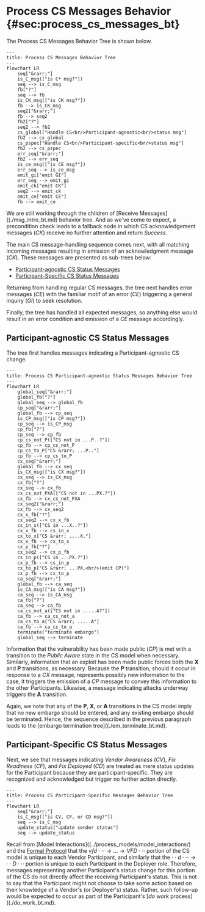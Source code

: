 # Process CS Messages Behavior {#sec:process_cs_messages_bt}

The Process CS Messages Behavior Tree is shown below.

```mermaid
---
title: Process CS Messages Behavior Tree
---
flowchart LR
    seq["&rarr;"]
    is_C_msg(["is C* msg?"])
    seq --> is_C_msg
    fb["?"]
    seq --> fb
    is_CK_msg(["is CK msg?"])
    fb --> is_CK_msg
    seq2["&rarr;"]
    fb --> seq2
    fb2["?"]
    seq2 --> fb2
    cs_global["Handle CS<br/>Participant-agnostic<br/>status msg"]
    fb2 --> cs_global
    cs_pspec["Handle CS<br/>Participant-specific<br/>status msg"]
    fb2 --> cs_pspec
    err_seq["&rarr;"]
    fb2 --> err_seq
    is_ce_msg(["is CE msg?"])
    err_seq --> is_ce_msg
    emit_gi["emit GI"]
    err_seq --> emit_gi
    emit_ck["emit CK"]
    seq2 --> emit_ck
    emit_ce["emit CE"]
    fb --> emit_ce
```

We are still working through the children of [Receive Messages]((./msg_intro_bt.md) behavior tree.
And as we've come to expect, a precondition check leads to a fallback node in which CS acknowledgement
messages (_CK_) receive no further attention and return *Success*.

The main CS message-handling sequence comes next, with all matching incoming messages resulting in emission of an 
acknowledgment message (_CK_).
These messages are presented as sub-trees below:

- [Participant-agnostic CS Status Messages](#participant-agnostic-cs-status-messages)
- [Participant-Specific CS Status Messages](#participant-specific-cs-status-messages)

Returning from handling regular CS messages, the tree next handles error messages (_CE_) with the familiar motif
of an error (_CE_) triggering a general inquiry (_GI_) to seek resolution.

Finally, the tree has handled all expected messages, so anything else would result in an error
condition and emission of a _CE_ message accordingly.


## Participant-agnostic CS Status Messages

The tree first handles messages indicating a Participant-agnostic CS change.

```mermaid
---
title: Process CS Participant-agnostic Status Messages Behavior Tree
---
flowchart LR
    global_seq["&rarr;"]
    global_fb["?"]
    global_seq --> global_fb
    cp_seq["&rarr;"]
    global_fb --> cp_seq
    is_CP_msg(["is CP msg?"])
    cp_seq --> is_CP_msg
    cp_fb["?"]
    cp_seq --> cp_fb
    cp_cs_not_P(["CS not in ...P..?"])
    cp_fb --> cp_cs_not_P
    cp_cs_to_P["CS &rarr; ...P.."]
    cp_fb --> cp_cs_to_P
    cx_seq["&rarr;"]
    global_fb --> cx_seq
    is_CX_msg(["is CX msg?"])
    cx_seq --> is_CX_msg
    cx_fb["?"]
    cx_seq --> cx_fb
    cx_cs_not_PXA(["CS not in ...PX.?"])
    cx_fb --> cx_cs_not_PXA
    cx_seq2["&rarr;"]
    cx_fb --> cx_seq2
    cx_x_fb["?"]
    cx_seq2 --> cx_x_fb
    cs_in_x(["CS in ...X..?"])
    cx_x_fb --> cs_in_x
    cx_to_x["CS &rarr; ....X."]
    cx_x_fb --> cx_to_x
    cx_p_fb["?"]
    cx_seq2 --> cx_p_fb
    cs_in_p(["CS in ...PX.?"])
    cx_p_fb --> cs_in_p
    cx_to_p["CS &rarr; ...PX.<br/>(emit CP)"]
    cx_p_fb --> cx_to_p
    ca_seq["&rarr;"]
    global_fb --> ca_seq
    is_CA_msg(["is CA msg?"])
    ca_seq --> is_CA_msg
    ca_fb["?"]
    ca_seq --> ca_fb
    ca_cs_not_a(["CS not in .....A?"])
    ca_fb --> ca_cs_not_a
    ca_cs_to_a["CS &rarr; .....A"]
    ca_fb --> ca_cs_to_a
    terminate["terminate embargo"]
    global_seq --> terminate
```


Information that the vulnerability has been made public (_CP_) is met
with a transition to the *Public Aware* state in the CS model when
necessary. Similarly, information that an exploit has been made public
forces both the __X__ and __P__ transitions, as necessary.
Because the __P__ transition, should it occur in response to a
_CX_ message, represents possibly new information to the case, it
triggers the emission of a _CP_ message to convey this information to
the other Participants. Likewise, a message indicating attacks underway
triggers the __A__ transition.

Again, we note that any of the __P__, __X__, or
__A__ transitions in the CS model imply that no new embargo should be
entered, and any existing embargo should be terminated. Hence, the
sequence described in the previous paragraph leads to the [embargo
termination tree]((./em_terminate_bt.md).

## Participant-Specific CS Status Messages

Next, we see that messages indicating *Vendor Awareness* (_CV_), *Fix
Readiness* (_CF_), and *Fix Deployed* (_CD_) are treated as mere status
updates for the Participant because they are participant-specific.
They are recognized and acknowledged but trigger no further action directly. 

```mermaid
---
title: Process CS Participant-Specific Messages Behavior Tree
---
flowchart LR
    seq["&rarr;"]
    is_C_msg(["is CV, CF, or CD msg?"])
    seq --> is_C_msg
    update_status["update sender status"]
    seq --> update_status
```


Recall from
[Model Interactions]((../process_models/model_interactions/) and
the [Formal Protocol](../reference/formal_protocol/index.md) that the 
$vfd\cdot\cdot\cdot \rightarrow \dots \rightarrow VFD\cdot\cdot\cdot$ portion of the
CS model is unique to each Vendor Participant, and similarly that the
$\cdot\cdot d \cdot\cdot\cdot \rightarrow \cdot\cdot D \cdot\cdot\cdot$ portion is unique to
each Participant in the Deployer role.
Therefore, messages representing another Participant's status change for this portion of the
CS do not directly affect the receiving Participant's status.
This is not to say that the Participant might not choose to take some action based on their knowledge of a
Vendor's (or Deployer's) status. 
Rather, such follow-up would be expected to occur as part of the Participant's [*do work* process]((./do_work_bt.md).


